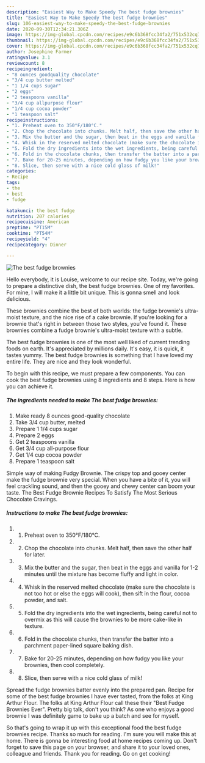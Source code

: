 ```yaml
---
description: "Easiest Way to Make Speedy The best fudge brownies"
title: "Easiest Way to Make Speedy The best fudge brownies"
slug: 106-easiest-way-to-make-speedy-the-best-fudge-brownies
date: 2020-09-30T12:34:21.306Z
image: https://img-global.cpcdn.com/recipes/e9c6b368fcc34fa2/751x532cq70/the-best-fudge-brownies-recipe-main-photo.jpg
thumbnail: https://img-global.cpcdn.com/recipes/e9c6b368fcc34fa2/751x532cq70/the-best-fudge-brownies-recipe-main-photo.jpg
cover: https://img-global.cpcdn.com/recipes/e9c6b368fcc34fa2/751x532cq70/the-best-fudge-brownies-recipe-main-photo.jpg
author: Josephine Farmer
ratingvalue: 3.1
reviewcount: 8
recipeingredient:
- "8 ounces goodquality chocolate"
- "3/4 cup butter melted"
- "1 1/4 cups sugar"
- "2 eggs"
- "2 teaspoons vanilla"
- "3/4 cup allpurpose flour"
- "1/4 cup cocoa powder"
- "1 teaspoon salt"
recipeinstructions:
- "1. Preheat oven to 350°F/180°C."
- "2. Chop the chocolate into chunks. Melt half, then save the other half for later."
- "3. Mix the butter and the sugar, then beat in the eggs and vanilla for 1-2 minutes until the mixture has become fluffy and light in color."
- "4. Whisk in the reserved melted chocolate (make sure the chocolate is not too hot or else the eggs will cook), then sift in the flour, cocoa powder, and salt."
- "5. Fold the dry ingredients into the wet ingredients, being careful not to overmix as this will cause the brownies to be more cake-like in texture."
- "6. Fold in the chocolate chunks, then transfer the batter into a parchment paper-lined square baking dish."
- "7. Bake for 20-25 minutes, depending on how fudgy you like your brownies, then cool completely."
- "8. Slice, then serve with a nice cold glass of milk!"
categories:
- Recipe
tags:
- the
- best
- fudge

katakunci: the best fudge 
nutrition: 207 calories
recipecuisine: American
preptime: "PT15M"
cooktime: "PT54M"
recipeyield: "4"
recipecategory: Dinner

---
```



![The best fudge brownies](https://img-global.cpcdn.com/recipes/e9c6b368fcc34fa2/751x532cq70/the-best-fudge-brownies-recipe-main-photo.jpg)

Hello everybody, it is Louise, welcome to our recipe site. Today, we're going to prepare a distinctive dish, the best fudge brownies. One of my favorites. For mine, I will make it a little bit unique. This is gonna smell and look delicious.

These brownies combine the best of both worlds: the fudge brownie&#39;s ultra-moist texture, and the nice rise of a cake brownie. If you&#39;re looking for a brownie that&#39;s right in between those two styles, you&#39;ve found it. These brownies combine a fudge brownie&#39;s ultra-moist texture with a subtle.

The best fudge brownies is one of the most well liked of current trending foods on earth. It's appreciated by millions daily. It's easy, it is quick, it tastes yummy. The best fudge brownies is something that I have loved my entire life. They are nice and they look wonderful.


To begin with this recipe, we must prepare a few components. You can cook the best fudge brownies using 8 ingredients and 8 steps. Here is how you can achieve it.

<!--inarticleads1-->

##### The ingredients needed to make The best fudge brownies:

1. Make ready 8 ounces good-quality chocolate
1. Take 3/4 cup butter, melted
1. Prepare 1 1/4 cups sugar
1. Prepare 2 eggs
1. Get 2 teaspoons vanilla
1. Get 3/4 cup all-purpose flour
1. Get 1/4 cup cocoa powder
1. Prepare 1 teaspoon salt


Simple way of making Fudgy Brownie. The crispy top and gooey center make the fudge brownie very special. When you have a bite of it, you will feel crackling sound, and then the gooey and chewy center can boom your taste. The Best Fudge Brownie Recipes To Satisfy The Most Serious Chocolate Cravings. 

<!--inarticleads2-->

##### Instructions to make The best fudge brownies:

1. 1. Preheat oven to 350°F/180°C.
1. 2. Chop the chocolate into chunks. Melt half, then save the other half for later.
1. 3. Mix the butter and the sugar, then beat in the eggs and vanilla for 1-2 minutes until the mixture has become fluffy and light in color.
1. 4. Whisk in the reserved melted chocolate (make sure the chocolate is not too hot or else the eggs will cook), then sift in the flour, cocoa powder, and salt.
1. 5. Fold the dry ingredients into the wet ingredients, being careful not to overmix as this will cause the brownies to be more cake-like in texture.
1. 6. Fold in the chocolate chunks, then transfer the batter into a parchment paper-lined square baking dish.
1. 7. Bake for 20-25 minutes, depending on how fudgy you like your brownies, then cool completely.
1. 8. Slice, then serve with a nice cold glass of milk!


Spread the fudge brownies batter evenly into the prepared pan. Recipe for some of the best fudge brownies I have ever tasted, from the folks at King Arthur Flour. The folks at King Arthur Flour call these their &#34;Best Fudge Brownies Ever&#34;. Pretty big talk, don&#39;t you think? As one who enjoys a good brownie I was definitely game to bake up a batch and see for myself. 

So that's going to wrap it up with this exceptional food the best fudge brownies recipe. Thanks so much for reading. I'm sure you will make this at home. There is gonna be interesting food at home recipes coming up. Don't forget to save this page on your browser, and share it to your loved ones, colleague and friends. Thank you for reading. Go on get cooking!
